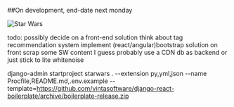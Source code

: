 ##On development, end-date next monday

![Star Wars](https://i.ytimg.com/vi/usO_6-RuCrg/maxresdefault.jpg)

todo: possibly decide on a front-end solution
think about tag recommendation system
implement (react/angular)bootstrap solution on front
scrap some SW content I guess
probably use a CDN db as backend or just stick to lite
whitenoise

django-admin startproject starwars . --extension py,yml,json --name Procfile,README.md,.env.example --template=https://github.com/vintasoftware/django-react-boilerplate/archive/boilerplate-release.zip
